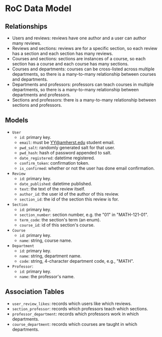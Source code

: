 # RoC Data Model

## Relationships
- Users and reviews: reviews have one author and a user can author many reviews.
- Reviews and sections: reviews are for a specific section, so each review has a section and each
  section has many reviews.
- Courses and sections: sections are instances of a course, so each section has a course and each
  course has many sections.
- Courses and departments: courses can be cross-listed across multiple departments, so there is a
  many-to-many relationship between courses and departments.
- Departments and professors: professors can teach courses in multiple departments, so there is a
  many-to-many relationship between departments and professors.
- Sections and professors: there is a many-to-many relationship between sections and professors.


## Models
- `User`
    - `id`: primary key.
    - `email`: must be YY@amherst.edu student email.
    - `pwd_salt`: randomly generated salt for that user.
    - `pwd_hash`: hash of password appended to salt.
    - `date_registered`: datetime registered.  
    - `confirm_token`: confirmation token.
    - `is_confirmed`: whether or not the user has done email confirmation.
- `Review`
    - `id`: primary key.
    - `date_published`: datetime published.
    - `text`: the text of the review itself.
    - `author_id`: the user id of the author of this review.
    - `section_id`: the id of the section this review is for.
- `Section`
    - `id`: primary key.
    - `section_number`: section number, e.g. the "01" in "MATH-121-01".
    - `term_code`: the section's term (an enum).
    - `course_id`: id of this section's course.
- `Course`
    - `id`: primary key.
    - `name`: string, course name.
- `Department`
    - `id`: primary key.
    - `name`: string, department name.
    - `code`: string, 4-character department code, e.g., "MATH".
- `Professor`:
    - `id`: primary key.
    - `name`: the professor's name.

## Association Tables
- `user_review_likes`: records which users like which reviews.
- `section_professor`: records which professors teach which sections.
- `professor_department`: records which professors work in which departments.
- `course_department`: records which courses are taught in which departments.
